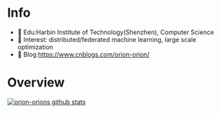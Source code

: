 # Info

- 🏫 Edu:Harbin Institute of Technology(Shenzhen), Computer Science
- 🔭 Interest: distributed/federated machine learning, large scale optimization
- 📒 Blog:https://www.cnblogs.com/orion-orion/ 


# Overview
[![orion-orions github stats](https://github-readme-stats.vercel.app/api?username=orion-orion)](https://github.com/anuraghazra/github-readme-stats)



<!-- # Project

##  -->











<!--
**lonelyprince7/lonelyprince7** is a ✨ _special_ ✨ repository because its `README.md` (this file) appears on your GitHub profile.

Here are some ideas to get you started:

- 🔭 I’m currently working on ...
- 🌱 I’m currently learning ...
- 👯 I’m looking to collaborate on ...
- 🤔 I’m looking for help with ...
- 💬 Ask me about ...
- 📫 How to reach me: ...
- 😄 Pronouns: ...
- ⚡ Fun fact: ...
-->
